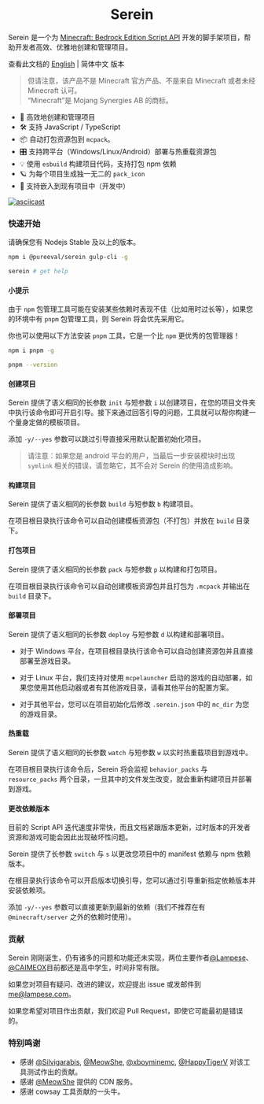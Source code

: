 # <center>Serein</center>

Serein 是一个为 [Minecraft: Bedrock Edition Script API](https://learn.microsoft.com/zh-CN/minecraft/creator/scriptapi/) 开发的脚手架项目，帮助开发者高效、优雅地创建和管理项目。

查看此文档的 [English](README.md) | 简体中文 版本

> 但请注意，该产品不是 Minecraft 官方产品、不是来自 Minecraft 或者未经 Minecraft 认可。  
> “Minecraft”是 Mojang Synergies AB 的商标。

- 🚀 高效地创建和管理项目
- 🛠️ 支持 JavaScript / TypeScript
- 📦 自动打包资源包到 `mcpack`。
- 🎛️ 支持跨平台（Windows/Linux/Android）部署与热重载资源包
- 💡 使用 `esbuild` 构建项目代码，支持打包 npm 依赖
- 🪐 为每个项目生成独一无二的 `pack_icon`
- 🔌 支持嵌入到现有项目中（开发中）

[![asciicast](https://asciinema.org/a/600827.svg)](https://asciinema.org/a/600827)

### 快速开始

请确保您有 Nodejs Stable 及以上的版本。

```bash
npm i @pureeval/serein gulp-cli -g

serein # get help
```

#### 小提示
由于 `npm` 包管理工具可能在安装某些依赖时表现不佳（比如用时过长等），如果您的环境中有 `pnpm` 包管理工具，则 Serein 将会优先采用它。

你也可以使用以下方法安装 `pnpm` 工具，它是一个比 `npm` 更优秀的包管理器！

```bash
npm i pnpm -g

pnpm --version
```

#### 创建项目

Serein 提供了语义相同的长参数 `init` 与短参数 `i` 以创建项目，在您的项目文件夹中执行该命令即可开启引导。接下来通过回答引导的问题，工具就可以帮你构建一个量身定做的模板项目。

添加 `-y/--yes` 参数可以跳过引导直接采用默认配置初始化项目。

> 请注意：如果您是 android 平台的用户，当最后一步安装模块时出现 `symlink` 相关的错误，请忽略它，其不会对 Serein 的使用造成影响。

#### 构建项目

Serein 提供了语义相同的长参数 `build` 与短参数 `b` 构建项目。

在项目根目录执行该命令可以自动创建模板资源包（不打包）并放在 `build` 目录下。

#### 打包项目

Serein 提供了语义相同的长参数 `pack` 与短参数 `p` 以构建和打包项目。

在项目根目录执行该命令可以自动创建模板资源包并且打包为 `.mcpack` 并输出在 `build` 目录下。

#### 部署项目

Serein 提供了语义相同的长参数 `deploy` 与短参数 `d` 以构建和部署项目。

- 对于 Windows 平台，在项目根目录执行该命令可以自动创建资源包并且直接部署至游戏目录。

- 对于 Linux 平台，我们支持对使用 `mcpelauncher` 启动的游戏的自动部署，如果您使用其他启动器或者有其他游戏目录，请看其他平台的配置方案。

- 对于其他平台，您可以在项目初始化后修改 `.serein.json` 中的 `mc_dir` 为您的游戏目录。

#### 热重载

Serein 提供了语义相同的长参数 `watch` 与短参数 `w` 以实时热重载项目到游戏中。

在项目根目录执行该命令后，Serein 将会监视 `behavior_packs` 与 `resource_packs` 两个目录，一旦其中的文件发生改变，就会重新构建项目并部署到游戏。

#### 更改依赖版本

目前的 Script API 迭代速度非常快，而且文档紧跟版本更新，过时版本的开发者资源和游戏可能会因此出现破坏性问题。

Serein 提供了长参数 `switch` 与 `s` 以更改您项目中的 manifest 依赖与 npm 依赖版本。

在根目录执行该命令可以开启版本切换引导，您可以通过引导重新指定依赖版本并安装依赖项。

添加 `-y/--yes` 参数可以直接更新到最新的依赖（我们不推荐在有 `@minecraft/server` 之外的依赖时使用）。

### 贡献

Serein 刚刚诞生，仍有诸多的问题和功能还未实现，两位主要作者[@Lampese](https://github.com/Lampese)、[@CAIMEOX](https://github.com/CAIMEOX)目前都还是高中学生，时间非常有限。

如果您对项目有疑问、改进的建议，欢迎提出 issue 或发邮件到 me@lampese.com。

如果您希望对项目作出贡献，我们欢迎 Pull Request，即使它可能最初是错误的。

### 特别鸣谢

- 感谢 [@Silvigarabis](https://github.com/Silvigarabis), [@MeowShe](https://github.com/MeowShe), [@xboyminemc](https://github.com/xboyminemc), [@HappyTigerV](https://github.com/HappyTigerV) 对该工具测试作出的贡献。
- 感谢 [@MeowShe](https://github.com/MeowShe) 提供的 CDN 服务。
- 感谢 cowsay 工具贡献的一头牛。
